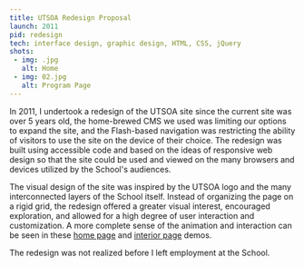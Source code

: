 ```yaml
---
title: UTSOA Redesign Proposal
launch: 2011
pid: redesign
tech: interface design, graphic design, HTML, CSS, jQuery
shots:
 - img: .jpg
   alt: Home
 - img: 02.jpg
   alt: Program Page
---
```

In 2011, I undertook a redesign of the UTSOA site since the current site was over 5 years old, the home-brewed CMS we used was limiting our options to expand the site, and the Flash-based navigation was restricting the ability of visitors to use the site on the device of their choice. The redesign was built using accessible code and based on the ideas of responsive web design so that the site could be used and viewed on the many browsers and devices utilized by the School's audiences.

The visual design of the site was inspired by the UTSOA logo and the many interconnected layers of the School itself. Instead of organizing the page on a rigid grid, the redesign offered a greater visual interest, encouraged exploration, and allowed for a high degree of user interaction and customization. A more complete sense of the animation and interaction can be seen in these <a href="http://www.bigcheckfactory.com/utsoa-redesign/index5.html">home page</a> and <a href="http://www.bigcheckfactory.com/utsoa-redesign/page5.html">interior page</a> demos.

The redesign was not realized before I left employment at the School.
